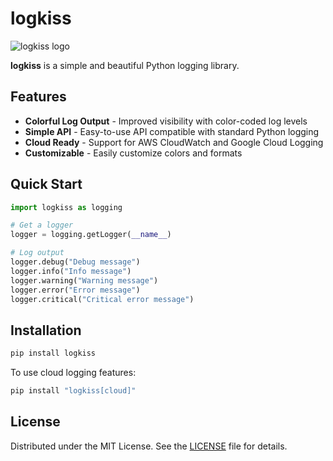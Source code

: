 # logkiss

![logkiss logo](https://via.placeholder.com/200x100?text=logkiss)

**logkiss** is a simple and beautiful Python logging library.

## Features

- **Colorful Log Output** - Improved visibility with color-coded log levels
- **Simple API** - Easy-to-use API compatible with standard Python logging
- **Cloud Ready** - Support for AWS CloudWatch and Google Cloud Logging
- **Customizable** - Easily customize colors and formats

## Quick Start

```python
import logkiss as logging

# Get a logger
logger = logging.getLogger(__name__)

# Log output
logger.debug("Debug message")
logger.info("Info message")
logger.warning("Warning message")
logger.error("Error message")
logger.critical("Critical error message")
```

## Installation

```bash
pip install logkiss
```

To use cloud logging features:

```bash
pip install "logkiss[cloud]"
```

## License

Distributed under the MIT License. See the [LICENSE](https://github.com/yourusername/logkiss/blob/main/LICENSE) file for details.
